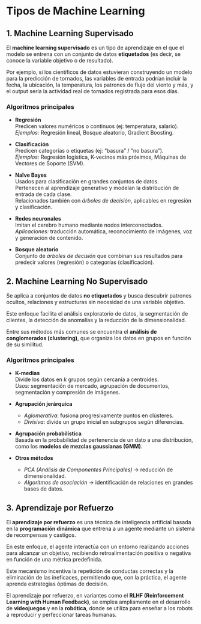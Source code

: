 # Tipos de Machine Learning

## 1. Machine Learning Supervisado

El **machine learning supervisado** es un tipo de aprendizaje en el que el modelo se entrena con un conjunto de datos **etiquetados** (es decir, se conoce la variable objetivo o de resultado).  

Por ejemplo, si los científicos de datos estuvieran construyendo un modelo para la predicción de tornados, las variables de entrada podrían incluir la fecha, la ubicación, la temperatura, los patrones de flujo del viento y más, y el output sería la actividad real de tornados registrada para esos días.  

###  Algoritmos principales

- **Regresión**  
  Predicen valores numéricos o continuos (ej: temperatura, salario).  
  *Ejemplos:* Regresión lineal, Bosque aleatorio, Gradient Boosting.  

- **Clasificación**  
  Predicen categorías o etiquetas (ej: “basura” / “no basura”).  
  *Ejemplos:* Regresión logística, K-vecinos más próximos, Máquinas de Vectores de Soporte (SVM).  

- **Naïve Bayes**  
  Usados para clasificación en grandes conjuntos de datos.  
  Pertenecen al aprendizaje generativo y modelan la distribución de entrada de cada clase.  
  Relacionados también con *árboles de decisión*, aplicables en regresión y clasificación.  

- **Redes neuronales**  
  Imitan el cerebro humano mediante nodos interconectados.  
  *Aplicaciones:* traducción automática, reconocimiento de imágenes, voz y generación de contenido.  

- **Bosque aleatorio**  
  Conjunto de *árboles de decisión* que combinan sus resultados para predecir valores (regresión) o categorías (clasificación).  



## 2. Machine Learning No Supervisado

Se aplica a conjuntos de datos **no etiquetados** y busca descubrir patrones ocultos, relaciones y estructuras sin necesidad de una variable objetivo.  

Este enfoque facilita el análisis exploratorio de datos, la segmentación de clientes, la detección de anomalías y la reducción de la dimensionalidad.  

Entre sus métodos más comunes se encuentra el **análisis de conglomerados (clustering)**, que organiza los datos en grupos en función de su similitud.  

###  Algoritmos principales
- **K-medias**  
  Divide los datos en *k* grupos según cercanía a centroides.  
  *Usos:* segmentación de mercado, agrupación de documentos, segmentación y compresión de imágenes.  

- **Agrupación jerárquica**  
  - *Aglomerativa*: fusiona progresivamente puntos en clústeres.  
  - *Divisiva*: divide un grupo inicial en subgrupos según diferencias.  

- **Agrupación probabilística**  
  Basada en la probabilidad de pertenencia de un dato a una distribución, como los **modelos de mezclas gaussianas (GMM)**.  

- **Otros métodos**  
  - *PCA (Análisis de Componentes Principales)* → reducción de dimensionalidad.  
  - *Algoritmos de asociación* → identificación de relaciones en grandes bases de datos.  



## 3. Aprendizaje por Refuerzo

El **aprendizaje por refuerzo** es una técnica de inteligencia artificial basada en la **programación dinámica** que entrena a un agente mediante un sistema de recompensas y castigos.  

En este enfoque, el agente interactúa con un entorno realizando acciones para alcanzar un objetivo, recibiendo retroalimentación positiva o negativa en función de una métrica predefinida.  

Este mecanismo incentiva la repetición de conductas correctas y la eliminación de las ineficaces, permitiendo que, con la práctica, el agente aprenda estrategias óptimas de decisión.  

El aprendizaje por refuerzo, en variantes como el **RLHF (Reinforcement Learning with Human Feedback)**, se emplea ampliamente en el desarrollo de **videojuegos** y en la **robótica**, donde se utiliza para enseñar a los robots a reproducir y perfeccionar tareas humanas.  
